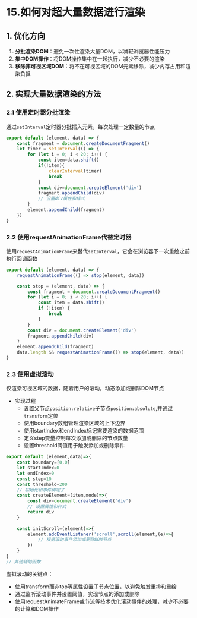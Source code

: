 # 15.如何对超大量数据进行渲染

## 1. 优化方向

1. **分批渲染DOM**：避免一次性渲染大量DOM，以减轻浏览器性能压力
2. **集中DOM操作**：将DOM操作集中在一起执行，减少不必要的渲染
3. **移除非可视区域DOM**：将不在可视区域的DOM元素移除，减少内存占用和渲染负担

## 2. 实现大量数据渲染的方法

### 2.1 使用定时器分批渲染

通过`setInterval`定时器分批插入元素，每次处理一定数量的节点

```js
export default (element, data) => {
	const fragment = document.createDocumentFragment()
	let timer = setInterval(() => {
		for (let i = 0; i < 20; i++) {
			const item=data.shift()
			if(!item){
				clearInterval(timer)
				break
			}
			const div=document.createElement('div')
			fragment.appendChild(div)
			// 设置div属性和样式
		}
		element.appendChild(fragment)
	})
}
```

### 2.2 使用requestAnimationFrame代替定时器

使用`requestAnimationFrame`来替代`setInterval`，它会在浏览器下一次重绘之前执行回调函数

```js
export default (element, data) => {
	requestAnimationFrame(() => stop(element, data))

	const stop = (element, data) => {
		const fragment = document.createDocumentFragment()
		for (let i = 0; i < 20; i++) {
			const item = data.shift()
			if (!item) {
				break
			}
		}
		const div = document.createElement('div')
		fragment.appendChild(div)
	}
	element.appendChild(fragment)
	data.length && requestAnimationFrame(() => stop(element, data))
}
```

### 2.3 使用虚拟滚动

仅渲染可视区域的数据，随着用户的滚动，动态添加或删除DOM节点

- 实现过程
	- 设置父节点`position:relative`子节点`position:absolute`,并通过`transform`定位
	- 使用boundary数组管理渲染区域的上下边界
	- 使用startIndex和endIndex标记需要渲染的数据范围
	- 定义step变量控制每次添加或删除的节点数量
	- 设置threshold阈值用于触发添加或删除事件

```js
export default (element,data)=>{
	const boundary=[0,0]
	let startIndex=0
	let endIndex=0
	const step=10
	const threshold=200
	// 初始化和事件绑定了
	const createElement=(item,mode)=>{
		const div=document.createElement('div')
		// 设置属性和样式
		return div
	}
	
	const initScroll=(element)=>{
		element.addEventListener('scroll',scroll(element,(e)=>{
			// 根据滚动事件添加或删除DOM节点
		})
	}
}
// 其他辅助函数
```

虚拟滚动的关键点：
- 使用transform而非top等属性设置子节点位置，以避免触发重排和重绘
- 通过监听滚动事件并设置阈值，实现节点的添加或删除
- 使用requestAnimateFrame或节流等技术优化滚动事件的处理，减少不必要的计算和DOM操作